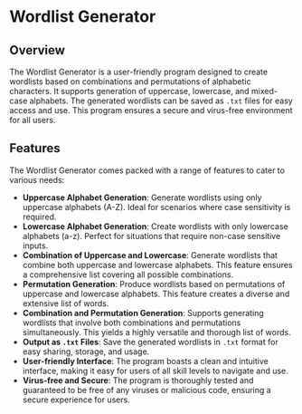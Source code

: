 # Wordlist Generator

## Overview
The Wordlist Generator is a user-friendly program designed to create wordlists based on combinations and permutations of alphabetic characters. It supports generation of uppercase, lowercase, and mixed-case alphabets. The generated wordlists can be saved as `.txt` files for easy access and use. This program ensures a secure and virus-free environment for all users.

## Features
The Wordlist Generator comes packed with a range of features to cater to various needs:

- **Uppercase Alphabet Generation**: Generate wordlists using only uppercase alphabets (A-Z). Ideal for scenarios where case sensitivity is required.
- **Lowercase Alphabet Generation**: Create wordlists with only lowercase alphabets (a-z). Perfect for situations that require non-case sensitive inputs.
- **Combination of Uppercase and Lowercase**: Generate wordlists that combine both uppercase and lowercase alphabets. This feature ensures a comprehensive list covering all possible combinations.
- **Permutation Generation**: Produce wordlists based on permutations of uppercase and lowercase alphabets. This feature creates a diverse and extensive list of words.
- **Combination and Permutation Generation**: Supports generating wordlists that involve both combinations and permutations simultaneously. This yields a highly versatile and thorough list of words.
- **Output as `.txt` Files**: Save the generated wordlists in `.txt` format for easy sharing, storage, and usage.
- **User-friendly Interface**: The program boasts a clean and intuitive interface, making it easy for users of all skill levels to navigate and use.
- **Virus-free and Secure**: The program is thoroughly tested and guaranteed to be free of any viruses or malicious code, ensuring a secure experience for users.

